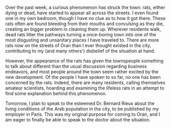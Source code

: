 Over the past week, a curious phenomenon has struck the town: rats, either dying or dead, have started to appear all across the streets. I even found one in my own bedroom, though I have no clue as to how it got there. These rats often are found bleeding from their mouths and convulsing as they die, creating an bigger problem in cleaning them up. Wherever residents walk, dead rats litter the pathways turning a once-boring town into one of the most disgusting and unsanitary places I have traveled to. There are more rats now on the streets of Oran than I ever thought existed in the city, contributing to my (and many others') disbelief of the situation at hand.

However, the appearance of the rats has given the townspeople something to talk about different than the usual discussion regarding business endeavors, and most people around the town seem rather excited by the new development. Of the people I have spoken to so far, no one has been concerned by the rats. Indeed, there are many residents, calling themselves amateur scientists, hoarding and examining the lifeless rats in an attempt to find some explanation behind this phenomenon.

Tomorrow, I plan to speak to the esteemed Dr. Bernard Rieux about the living conditions of the Arab population in the city, to be published by my employer in Paris. This was my original purpose for coming to Oran, and I am eager to finally be able to speak to the doctor about the situation.